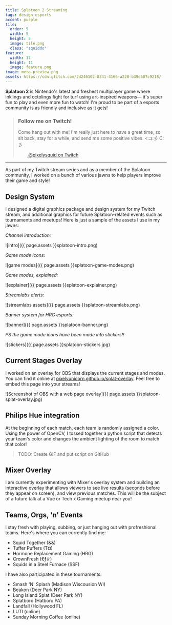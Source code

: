 ```yaml
---
title: Splatoon 2 Streaming
tags: design esports
accent: purple
tile:
  order: 5
  width: 5
  height: 5
  image: tile.png
  class: "squiddo"
feature:
  width: 17
  height: 11
  image: feature.png
image: meta-preview.png
assets: https://cdn.glitch.com/2d246102-8341-4166-a220-b39d607c9218/
---
```


<p class="lead"><strong>Splatoon 2</strong> is Nintendo's latest and freshest multiplayer game where inklings and octolings fight for turf using art-inspired weapons— it's super fun to play and even more fun to watch! I'm proud to be part of a esports community is as friendly and inclusive as it gets!</p>

> ### Follow me on Twitch!
>
> Come hang out with me! I'm really just here to have a great time, so sit back, stay for a while, and send me some positive vibes. <コ:彡   C:彡
>
> <a class="button" href="https://twitch.tv/pixelysquid" target="_blank" rel="noreferrer"><img src="https://icon.now.sh/twitch/6441a5" class="visible-theme-light" height="14" width="14" /><img src="https://icon.now.sh/twitch/b9a3e3" class="visible-theme-dark" height="14" width="14" /> @pixelysquid on Twitch</a>

---

As part of my Twitch stream series and as a member of the Splatoon community, I worked on a bunch of various jawns to help players improve their game and style!

## Design System

I designed a digital graphics package and design system for my Twitch stream, and additional graphics for future Splatoon-related events such as tournaments and meetups! Here is just a sample of the assets I use in my jawns:

_Channel introduction:_

![intro]({{ page.assets }}splatoon-intro.png)

_Game mode icons:_

![game modes]({{ page.assets }}splatoon-game-modes.png)

_Game modes, explained:_

![explainer]({{ page.assets }}splatoon-explainer.png)

_Streamlabs alerts:_

![streamlabs assets]({{ page.assets }}splatoon-streamlabs.png)

_Banner system for HRG esports:_

![banner]({{ page.assets }}splatoon-banner.png)

_PS the game mode icons have been made into stickers!!_

![stickers]({{ page.assets }}splatoon-stickers.jpg)

## Current Stages Overlay

I worked on an overlay for OBS that displays the current stages and modes. You can find it online at [pixelyunicorn.github.io/splat-overlay](https://pixelyunicorn.github.io/splat-overlay/). Feel free to embed this page into your streams!

![Screenshot of OBS with a web page overlay]({{ page.assets }}splatoon-splat-overlay.jpg)

## Philips Hue integration

At the beginning of each match, each team is randomly assigned a color. Using the power of OpenCV, I tossed together a python script that detects your team's color and changes the ambient lighting of the room to match that color!

> TODO: Create GIF and put script on GitHub

## Mixer Overlay

I am currently experimenting with Mixer's overlay system and building an interactive overlay that allows viewers to see live results (seconds before they appear on screen), and view previous matches. This will be the subject of a future talk at a Vue or Tech x Gaming meetup near you!

## Teams, Orgs, 'n' Events

I stay fresh with playing, subbing, or just hanging out with profreshional teams. Here's where you can currently find me:

- Squid Together (&&)
- Tuffer Puffers (T¤)
- Hormone Replacement Gaming (HRG)
- CrownFresh (€ƒ♕)
- Squids in a Steel Furnace (SSF)

I have also participated in these tournaments:

- Smash 'N' Splash (Madison Wiscousion WI)
- Beakon (Deer Park NY)
- Long Island Splat (Deer Park NY)
- Splatboro (Hatboro PA)
- Landfall (Hollywood FL)
- LUTI (online)
- Sunday Morning Coffee (online)
